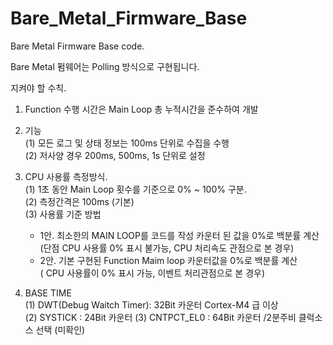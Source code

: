# Bare_Metal_Firmware_Base  
Bare Metal Firmware Base code.  
  
Bare Metal 펌웨어는 Polling 방식으로 구현됩니다.  

지켜야 할 수칙.  
1. Function 수행 시간은 Main Loop 총 누적시간을 준수하여 개발  


2. 기능  
   (1) 모든 로그 및 상태 정보는 100ms 단위로 수집을 수행  
   (2) 저사양 경우 200ms, 500ms, 1s 단위로 설정  
   
3. CPU 사용률 측정방식.  
   (1) 1초 동안 Main Loop 횟수를 기준으로 0% ~ 100% 구분.  
   (2) 측정간격은 100ms (기본)  
   (3) 사용률 기준 방법  
      - 1안. 최소한의 MAIN LOOP를 코드를 작성 카운터 된 값을 0%로 백분률 계산  
             (단점 CPU 사용률 0% 표시 불가능, CPU 처리속도 관점으로 본 경우)
      - 2안. 기본 구현된 Function Maim loop 카운터값을 0%로 백분률 계산  
             ( CPU 사용률이 0% 표시 가능, 이벤트 처리관점으로 본 경우)
4. BASE TIME  
   (1) DWT(Debug Waitch Timer): 32Bit 카운터 Cortex-M4 급 이상  
   (2) SYSTICK : 24Bit 카운터
   (3) CNTPCT_EL0 : 64Bit 카운터 /2분주비 클럭소스 선택 (미확인)
   
